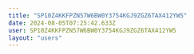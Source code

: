 ```yaml
---
title: "SP10Z4KKFPZN57W6BW0Y3754KGJ9ZGZ6TAX412YW5"
date: 2024-08-05T07:25:42.633Z
user: SP10Z4KKFPZN57W6BW0Y3754KGJ9ZGZ6TAX412YW5
layout: "users"
---
```

    